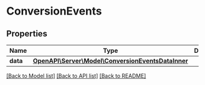 # ConversionEvents

## Properties
Name | Type | Description | Notes
------------ | ------------- | ------------- | -------------
**data** | [**OpenAPI\Server\Model\ConversionEventsDataInner**](ConversionEventsDataInner.md) |  | 

[[Back to Model list]](../README.md#documentation-for-models) [[Back to API list]](../README.md#documentation-for-api-endpoints) [[Back to README]](../README.md)


